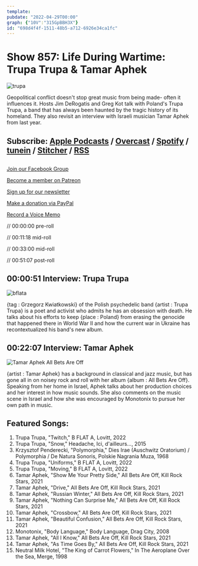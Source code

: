```yaml
---
template: 
pubdate: "2022-04-29T00:00"
graph: {"10V":"315GpBBH3X"}
id: "698d4f4f-1511-48b5-a712-6926e34ca1fc"
---
```






# Show 857: Life During Wartime: Trupa Trupa & Tamar Aphek

![trupa](https://static.soundopinions.org/images/2022/trupa-trupa.jpeg)

Geopolitical conflict doesn't stop great music from being made- often it influences it. Hosts Jim DeRogatis and Greg Kot talk with Poland's Trupa Trupa, a band that has always been haunted by the tragic history of its homeland. They also revisit an interview with Israeli musician Tamar Aphek from last year. 



## Subscribe: [Apple Podcasts](https://itunes.apple.com/us/podcast/sound-opinions/id94793843) / [Overcast](https://overcast.fm/itunes94793843/sound-opinions) / [Spotify](https://open.spotify.com/show/1kNR8YL7TBrQuRxDdS4wtU) / [tunein](https://tunein.com/podcasts/Music-Podcasts/Sound-Opinions-p60273/) / [Stitcher](http://www.stitcher.com/podcast/sound-opinions) / [RSS](https://feeds.simplecast.com/Nn6fjnB0)



## 

[Join our Facebook Group](https://bit.ly/3sivr9T)

[Become a member on Patreon](https://bit.ly/3slWZvc)

[Sign up for our newsletter](https://bit.ly/3eEvRnG)

[Make a donation via PayPal](https://bit.ly/3dmt9lU)

[Record a Voice Memo](https://bit.ly/2RyD5Ah)

// 00:00:00 pre-roll

// 00:11:18 mid-roll

// 00:33:00 mid-roll

// 00:51:07 post-roll



## 00:00:51 Interview: Trupa Trupa

![bflata](https://static.soundopinions.org/images/2022/b-flat-a.webp)

{tag : Grzegorz Kwiatkowski} of the Polish psychedelic band {artist : Trupa Trupa} is a poet and activist who admits he has an obsession with death. He talks about his efforts to keep {place : Poland} from erasing the genocide that happened there in World War II and how the current war in Ukraine has recontextualized his band's new album.



## 00:22:07 Interview: Tamar Aphek

![Tamar Aphek All Bets Are Off](https://static.soundopinions.org/assets/857/10V12.jpg)

{artist : Tamar Aphek} has a background in classical and jazz music, but has gone all in on noisey rock and roll with her album {album : All Bets Are Off}. Speaking from her home in Israel, Aphek talks about her production choices and her interest in how music sounds. She also comments on the music scene in Israel and how she was encouraged by Monotonix to pursue her own path in music.



## Featured Songs:

1. Trupa Trupa, "Twitch," B FLAT A, Lovitt, 2022
2. Trupa Trupa, "Snow," Headache, Ici, d'ailleurs..., 2015
3. Krzysztof Penderecki, "Polymorphia," Dies Irae (Auschwitz Oratorium) / Polymorphia / De Natura Sonoris, Polskie Nagrania Muza, 1968
4. Trupa Trupa, "Uniforms," B FLAT A, Lovitt, 2022
5. Trupa Trupa, "Moving," B FLAT A, Lovitt, 2022
6. Tamar Aphek, "Show Me Your Pretty Side," All Bets Are Off, Kill Rock Stars, 2021
7. Tamar Aphek, "Drive," All Bets Are Off, Kill Rock Stars, 2021
8. Tamar Aphek, "Russian Winter," All Bets Are Off, Kill Rock Stars, 2021
9. Tamar Aphek, "Nothing Can Surprise Me," All Bets Are Off, Kill Rock Stars, 2021
10. Tamar Aphek, "Crossbow," All Bets Are Off, Kill Rock Stars, 2021
11. Tamar Aphek, "Beautiful Confusion," All Bets Are Off, Kill Rock Stars, 2021
12. Monotonix, "Body Language," Body Language, Drag City, 2008
13. Tamar Aphek, "All I Know," All Bets Are Off, Kill Rock Stars, 2021
14. Tamar Aphek, "As Time Goes By," All Bets Are Off, Kill Rock Stars, 2021
15. Neutral Milk Hotel, "The King of Carrot Flowers," In The Aeroplane Over the Sea, Merge, 1998